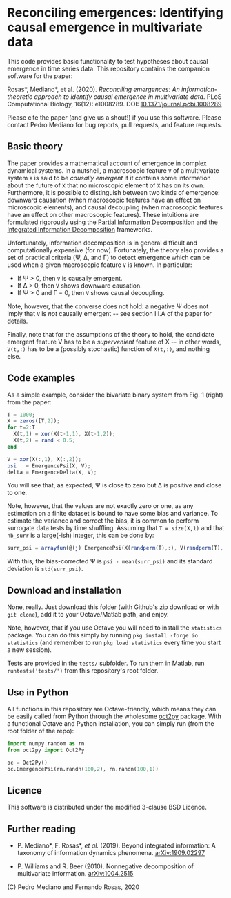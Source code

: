 Reconciling emergences: Identifying causal emergence in multivariate data
=========================================================================

This code provides basic functionality to test hypotheses about causal
emergence in time series data. This repository contains the companion software
for the paper:

Rosas\*, Mediano\*, et al. (2020). _Reconciling emergences: An
information-theoretic approach to identify causal emergence in multivariate
data_. PLoS Computational Biology, 16(12): e1008289. DOI:
[10.1371/journal.pcbi.1008289](https://doi.org/10.1371/journal.pcbi.1008289)

Please cite the paper (and give us a shout!) if you use this software. Please
contact Pedro Mediano for bug reports, pull requests, and feature requests.


Basic theory
------------

The paper provides a mathematical account of emergence in complex dynamical
systems. In a nutshell, a macroscopic feature `V` of a multivariate system `X`
is said to be _causally emergent_ if it contains some information about the
future of `X` that no microscopic element of `X` has on its own. Furthermore,
it is possible to distinguish between two kinds of emergence: downward
causation (when macroscopic features have an effect on microscopic elements),
and causal decoupling (when macroscopic features have an effect on other
macroscopic features). These intuitions are formulated rigorously using the
[Partial Information Decomposition](https://arxiv.org/abs/1004.2515) and the
[Integrated Information Decomposition](https://arxiv.org/abs/1909.02297)
frameworks.

Unfortunately, information decomposition is in general difficult and
computationally expensive (for now). Fortunately, the theory also provides a
set of practical criteria (Ψ, Δ, and Γ) to detect emergence which can be
used when a given macroscopic feature `V` is known. In particular:

* If Ψ > 0, then `V` is causally emergent.
* If Δ > 0, then `V` shows downward causation.
* If Ψ > 0 and Γ = 0, then `V` shows causal decoupling.

Note, however, that the converse does not hold: a negative Ψ does not imply
that `V` is _not_ causally emergent -- see section III.A of the paper for
details.

Finally, note that for the assumptions of the theory to hold, the candidate
emergent feature V has to be a _supervenient_ feature of X -- in other words,
`V(t,:)` has to be a (possibly stochastic) function of `X(t,:)`, and nothing
else.


Code examples
-------------

As a simple example, consider the bivariate binary system from Fig. 1 (right)
from the paper:

```octave
T = 1000;
X = zeros([T,2]);
for t=2:T
  X(t,1) = xor(X(t-1,1), X(t-1,2));
  X(t,2) = rand < 0.5;
end

V = xor(X(:,1), X(:,2));
psi   = EmergencePsi(X, V);
delta = EmergenceDelta(X, V);
```

You will see that, as expected, Ψ is close to zero but Δ is positive and
close to one.

Note, however, that the values are not exactly zero or one, as any estimation
on a finite dataset is bound to have some bias and variance. To estimate the
variance and correct the bias, it is common to perform surrogate data tests by
time shuffling. Assuming that `T = size(X,1)` and that `nb_surr` is a
large(-ish) integer, this can be done by:

```octave
surr_psi = arrayfun(@(j) EmergencePsi(X(randperm(T),:), V(randperm(T),:)), 1:nb_surr);
```

With this, the bias-corrected Ψ is `psi - mean(surr_psi)` and its standard
deviation is `std(surr_psi)`.


Download and installation
-------------------------

None, really. Just download this folder (with Github's zip download or with
`git clone`), add it to your Octave/Matlab path, and enjoy.

Note, however, that if you use Octave you will need to install the `statistics`
package. You can do this simply by running `pkg install -forge io statistics`
(and remember to run `pkg load statistics` every time you start a new session).

Tests are provided in the `tests/` subfolder. To run them in Matlab, run
`runtests('tests/')` from this repository's root folder.


Use in Python
-------------

All functions in this repository are Octave-friendly, which means they can be
easily called from Python through the wholesome
[oct2py](https://oct2py.readthedocs.io/) package. With a functional Octave and
Python installation, you can simply run (from the root folder of the repo):

```python
import numpy.random as rn
from oct2py import Oct2Py

oc = Oct2Py()
oc.EmergencePsi(rn.randn(100,2), rn.randn(100,1))
```


Licence
-------

This software is distributed under the modified 3-clause BSD Licence.


Further reading
---------------

* P. Mediano\*, F. Rosas\*, _et al._ (2019). Beyond integrated information: A
  taxonomy of information dynamics phenomena.
  [arXiv:1909.02297](https://arxiv.org/abs/1909.02297)

* P. Williams and R. Beer (2010). Nonnegative decomposition of multivariate
  information. [arXiv:1004.2515](https://arxiv.org/abs/1004.2515)


\(C\) Pedro Mediano and Fernando Rosas, 2020

